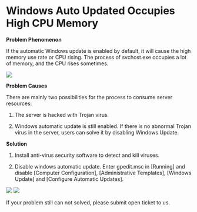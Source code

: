 # Windows Auto Updated Occupies  High CPU Memory
**Problem Phenomenon**

If the automatic Windows update is enabled by default, it will cause the high memory use rate or CPU rising. The process of svchost.exe occupies a lot of memory, and the CPU rises sometimes.

![](https://github.com/jdcloudcom/cn/blob/edit/image/Elastic-Compute/Virtual-Machine/Windows/Windows%E8%87%AA%E5%8A%A8%E6%9B%B4%E6%96%B0%E6%B6%88%E8%80%97cpu%E5%86%85%E5%AD%98%E8%BF%87%E9%AB%9801.png)

**Problem Causes**

There are mainly two possibilities for the process to consume server resources:

1. The server is hacked with Trojan virus.

2. Windows automatic update is still enabled. If there is no abnormal Trojan virus in the server, users can solve it by disabling Windows Update.

**Solution**

1. Install anti-virus security software to detect and kill viruses.

2. Disable windows automatic update. Enter gpedit.msc in [Running] and disable [Computer Configuration], [Administrative Templates], [Windows Update] and [Configure Automatic Updates].

![](https://github.com/jdcloudcom/cn/blob/edit/image/Elastic-Compute/Virtual-Machine/Windows/Windows%E8%87%AA%E5%8A%A8%E6%9B%B4%E6%96%B0%E6%B6%88%E8%80%97cpu%E5%86%85%E5%AD%98%E8%BF%87%E9%AB%9802.png)
![](https://github.com/jdcloudcom/cn/blob/edit/image/Elastic-Compute/Virtual-Machine/Windows/Windows%E8%87%AA%E5%8A%A8%E6%9B%B4%E6%96%B0%E6%B6%88%E8%80%97cpu%E5%86%85%E5%AD%98%E8%BF%87%E9%AB%9803.png)

If your problem still can not solved, please submit open ticket to us.
